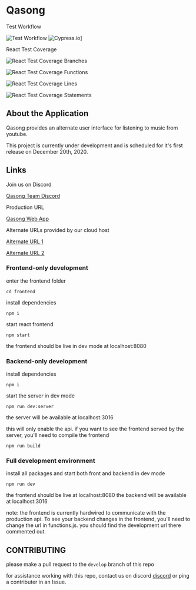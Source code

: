 # Qasong

Test Workflow

![Test Workflow](https://github.com/IanWalston/qasong/workflows/Node.js%20CI/badge.svg)
![Cypress.io](https://img.shields.io/badge/tested%20with-Cypress-04C38E.svg)]

React Test Coverage

![React Test Coverage Branches](https://ianwalston.github.io/qasong/frontend/coverage/badge-branches.svg)

![React Test Coverage Functions](https://ianwalston.github.io/qasong/frontend/coverage/badge-functions.svg)

![React Test Coverage Lines](https://ianwalston.github.io/qasong/frontend/coverage/badge-lines.svg)

![React Test Coverage Statements](https://ianwalston.github.io/qasong/frontend/coverage/badge-statements.svg)

## About the Application

Qasong provides an alternate user interface for listening to music from youtube.

This project is currently under development and is scheduled for it's first release on December 20th, 2020.

## Links

Join us on Discord

[Qasong Team Discord](https://discord.gg/VnpcrtYnrS)

Production URL

[Qasong Web App](https://qasong.com)

Alternate URLs provided by our cloud host

[Alternate URL 1](https://qasong.appspot.com)

[Alternate URL 2](https://qasong.ew.r.appspot.com/)

### Frontend-only development

enter the frontend folder

`cd frontend`

install dependencies

`npm i`

start react frontend

`npm start`

the frontend should be live in dev mode at localhost:8080

### Backend-only development

install dependencies

`npm i`

start the server in dev mode

`npm run dev:server`

the server will be available at localhost:3016

this will only enable the api. if you want to see the frontend served by the server, you'll need to compile the frontend

`npm run build`

### Full development environment

install all packages and start both front and backend in dev mode

`npm run dev`

the frontend should be live at localhost:8080
the backend will be available at localhost:3016

note: the frontend is currently hardwired to communicate with the production api.
To see your backend changes in the frontend, you'll need to change the url in functions.js.
you should find the development url there commented out.

## CONTRIBUTING

please make a pull request to the `develop` branch of this repo

for assistance working with this repo, contact us on discord [discord](https://discord.gg/b2gEwT8) or ping a contributer in an Issue.
